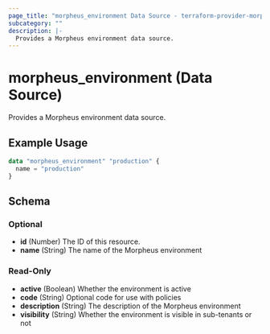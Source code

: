 ```yaml
---
page_title: "morpheus_environment Data Source - terraform-provider-morpheus"
subcategory: ""
description: |-
  Provides a Morpheus environment data source.
---
```


# morpheus_environment (Data Source)

Provides a Morpheus environment data source.

## Example Usage

```terraform
data "morpheus_environment" "production" {
  name = "production"
}
```

<!-- schema generated by tfplugindocs -->
## Schema

### Optional

- **id** (Number) The ID of this resource.
- **name** (String) The name of the Morpheus environment

### Read-Only

- **active** (Boolean) Whether the environment is active
- **code** (String) Optional code for use with policies
- **description** (String) The description of the Morpheus environment
- **visibility** (String) Whether the environment is visible in sub-tenants or not